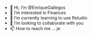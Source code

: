 - 👋 Hi, I’m @EnriqueGallegos
- 👀 I’m interested in Finances 
- 🌱 I’m currently learning to use Rstudio
- 💞️ I’m looking to collaborate with you
- 📫 How to reach me ... je

<!---
EnriqueGallegos/EnriqueGallegos is a ✨ special ✨ repository because its `README.md` (this file) appears on your GitHub profile.
You can click the Preview link to take a look at your changes.
--->
